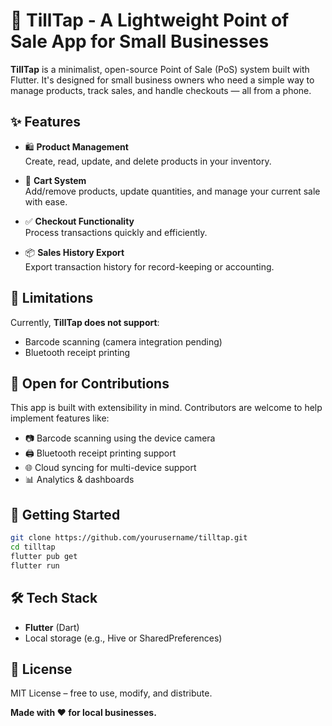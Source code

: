 # 🧾 TillTap - A Lightweight Point of Sale App for Small Businesses

**TillTap** is a minimalist, open-source Point of Sale (PoS) system built with Flutter. It's designed for small business owners who need a simple way to manage products, track sales, and handle checkouts — all from a phone.

## ✨ Features

- 🛍️ **Product Management**  
  Create, read, update, and delete products in your inventory.

- 🛒 **Cart System**  
  Add/remove products, update quantities, and manage your current sale with ease.

- ✅ **Checkout Functionality**  
  Process transactions quickly and efficiently.

- 📦 **Sales History Export**  
  Export transaction history for record-keeping or accounting.

## 🚫 Limitations

Currently, **TillTap does not support**:
- Barcode scanning (camera integration pending)
- Bluetooth receipt printing

## 🌱 Open for Contributions

This app is built with extensibility in mind. Contributors are welcome to help implement features like:

- 📷 Barcode scanning using the device camera  
- 🖨️ Bluetooth receipt printing support  
- 🌐 Cloud syncing for multi-device support  
- 📊 Analytics & dashboards

## 🚀 Getting Started

```bash
git clone https://github.com/yourusername/tilltap.git
cd tilltap
flutter pub get
flutter run
````

## 🛠️ Tech Stack

* **Flutter** (Dart)
* Local storage (e.g., Hive or SharedPreferences)

## 📄 License

MIT License – free to use, modify, and distribute.

**Made with ❤️ for local businesses.**
